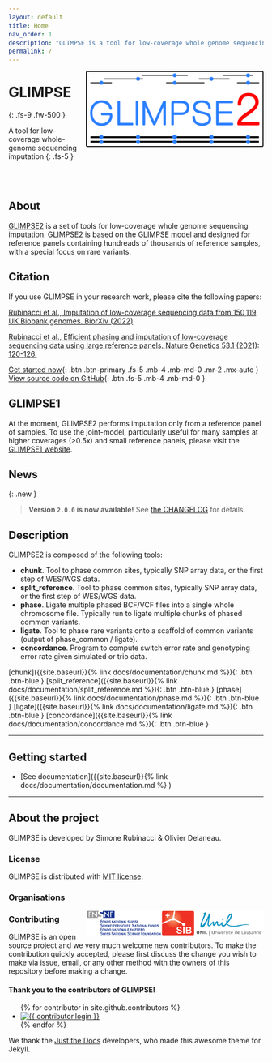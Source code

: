 ```yaml
---
layout: default
title: Home
nav_order: 1
description: "GLIMPSE is a tool for low-coverage whole genome sequencing imputation."
permalink: /
---
```

<img src="assets/images/branding/glimpse_logo_400x171.png" align="right" alt="GLIMPSE2_logo" style="height:150px">

# GLIMPSE
{: .fs-9 .fw-500 }

A tool for low-coverage whole-genome sequencing imputation
{: .fs-5 }

<br>
<br>

## About

[GLIMPSE2](https://www.biorxiv.org/content/10.1101/2022.11.28.518213v1) is a set of tools for low-coverage whole genome sequencing imputation. GLIMPSE2 is based on the <a href="https://www.nature.com/articles/s41588-020-00756-0">GLIMPSE model</a> and designed for reference panels containing hundreads of thousands of reference samples, with a special focus on rare variants. 

## Citation

If you use GLIMPSE in your research work, please cite the following papers:

[Rubinacci et al., Imputation of low-coverage sequencing data from 150,119 UK Biobank genomes. BiorXiv (2022)](https://www.biorxiv.org/content/10.1101/2022.11.28.518213v1)

[Rubinacci et al., Efficient phasing and imputation of low-coverage sequencing data using large reference panels. Nature Genetics 53.1 (2021): 120-126.](https://www.nature.com/articles/s41588-020-00756-0)


[Get started now](#getting-started){: .btn .btn-primary .fs-5 .mb-4 .mb-md-0 .mr-2 .mx-auto }
[View source code on GitHub](https://github.com/odelaneau/GLIMPSE){: .btn .fs-5 .mb-4 .mb-md-0 }


## GLIMPSE1

At the moment, GLIMPSE2 performs imputation only from a reference panel of samples. 
To use the joint-model, particularly useful for many samples at higher coverages (>0.5x) and small reference panels, please visit the [GLIMPSE1 website](https://odelaneau.github.io/GLIMPSE/glimpse1/index.html).

## News

{: .new }
> **Version `2.0.0` is now available!**
> See [the CHANGELOG](https://github.com/odelaneau/GLIMPSE/blob/master/docs/CHANGELOG.md) for details.

## Description

GLIMPSE2 is composed of the following tools:

- **chunk**. Tool to phase common sites, typically SNP array data, or the first step of WES/WGS data.
- **split_reference**. Tool to phase common sites, typically SNP array data, or the first step of WES/WGS data.
- **phase**. Ligate multiple phased BCF/VCF files into a single whole chromosome file. Typically run to ligate multiple chunks of phased common variants.
- **ligate**. Tool to phase rare variants onto a scaffold of common variants (output of phase_common / ligate).
- **concordance**. Program to compute switch error rate and genotyping error rate given simulated or trio data.

[chunk]({{site.baseurl}}{% link docs/documentation/chunk.md %}){: .btn .btn-blue }
[split_reference]({{site.baseurl}}{% link docs/documentation/split_reference.md %}){: .btn .btn-blue }
[phase]({{site.baseurl}}{% link docs/documentation/phase.md %}){: .btn .btn-blue }
[ligate]({{site.baseurl}}{% link docs/documentation/ligate.md %}){: .btn .btn-blue }
[concordance]({{site.baseurl}}{% link docs/documentation/concordance.md %}){: .btn .btn-blue  }

---

## Getting started

- [See documentation]({{site.baseurl}}{% link docs/documentation/documentation.md  %} )

---

## About the project

GLIMPSE is developed by Simone Rubinacci & Olivier Delaneau.

### License

GLIMPSE is distributed with [MIT license](https://github.com/odelaneau/GLIMPSE/blob/master/LICENSE).

### Organisations

<div class="d-flex justify-content-around">
  <div class="p-5"><a href="https://www.unil.ch/index.html"><img src="assets/images/lausanne_logo.jpg" align="right" alt="unil" style="height:50px"></a></div>
  <div class="p-5"><a href="https://www.sib.swiss/"><img src="assets/images/sib_logo.jpg" align="right" alt="sib" style="height:50px"></a></div>
  <div class="p-5"><a href="https://www.snf.ch/en/Pages/default.aspx"><img src="assets/images/snf.gif" align="right" alt="snf" style="height:50px"></a></div>
</div>

### Contributing

GLIMPSE is an open source project and we very much welcome new contributors. To make the contribution quickly accepted, please first discuss the change you wish to make via issue,
email, or any other method with the owners of this repository before making a change.

#### Thank you to the contributors of GLIMPSE!

<ul class="list-style-none">
{% for contributor in site.github.contributors %}
  <li class="d-inline-block mr-1">
     <a href="{{ contributor.html_url }}"><img src="{{ contributor.avatar_url }}" width="32" height="32" alt="{{ contributor.login }}"/></a>
  </li>
{% endfor %}
</ul>

We thank the [Just the Docs](https://github.com/just-the-docs/just-the-docs) developers, who made this awesome theme for Jekyll.
